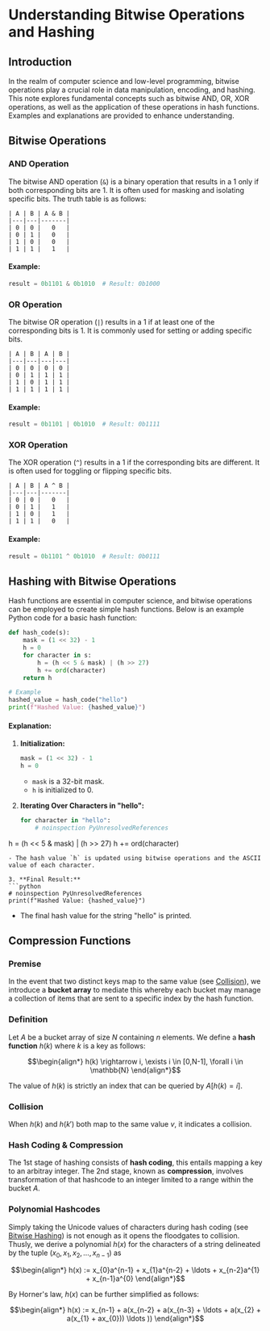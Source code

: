 
# Understanding Bitwise Operations and Hashing

## Introduction

In the realm of computer science and low-level programming, bitwise operations play a crucial role in data manipulation, encoding, and hashing. This note explores fundamental concepts such as bitwise AND, OR, XOR operations, as well as the application of these operations in hash functions. Examples and explanations are provided to enhance understanding.

## Bitwise Operations

### AND Operation

The bitwise AND operation (`&`) is a binary operation that results in a 1 only if both corresponding bits are 1. It is often used for masking and isolating specific bits. The truth table is as follows:

```plaintext
| A | B | A & B |
|---|---|-------|
| 0 | 0 |   0   |
| 0 | 1 |   0   |
| 1 | 0 |   0   |
| 1 | 1 |   1   |
```

#### Example:

```python
result = 0b1101 & 0b1010  # Result: 0b1000
```

### OR Operation

The bitwise OR operation (`|`) results in a 1 if at least one of the corresponding bits is 1. It is commonly used for setting or adding specific bits.

```plaintext
| A | B | A | B |
|---|---|---|---|
| 0 | 0 | 0 | 0 |
| 0 | 1 | 1 | 1 |
| 1 | 0 | 1 | 1 |
| 1 | 1 | 1 | 1 |
```

#### Example:

```python
result = 0b1101 | 0b1010  # Result: 0b1111
```

### XOR Operation

The XOR operation (`^`) results in a 1 if the corresponding bits are different. It is often used for toggling or flipping specific bits.

```plaintext
| A | B | A ^ B |
|---|---|-------|
| 0 | 0 |   0   |
| 0 | 1 |   1   |
| 1 | 0 |   1   |
| 1 | 1 |   0   |
```

#### Example:

```python
result = 0b1101 ^ 0b1010  # Result: 0b0111
```

## Hashing with Bitwise Operations

Hash functions are essential in computer science, and bitwise operations can be employed to create simple hash functions. Below is an example Python code for a basic hash function:

```python
def hash_code(s):
    mask = (1 << 32) - 1
    h = 0
    for character in s:
        h = (h << 5 & mask) | (h >> 27)
        h += ord(character)
    return h

# Example
hashed_value = hash_code("hello")
print(f"Hashed Value: {hashed_value}")
```

#### Explanation:

1. **Initialization:**
   ```python
   mask = (1 << 32) - 1
   h = 0
   ```
   - `mask` is a 32-bit mask.
   - `h` is initialized to 0.

2. **Iterating Over Characters in "hello":**
   ```python
   for character in "hello":
       # noinspection PyUnresolvedReferences
h = (h << 5 & mask) | (h >> 27)
       h += ord(character)
   ```
   - The hash value `h` is updated using bitwise operations and the ASCII value of each character.

3. **Final Result:**
   ```python
# noinspection PyUnresolvedReferences
   print(f"Hashed Value: {hashed_value}")
   ```
   - The final hash value for the string "hello" is printed.

## Compression Functions

### Premise
In the event that two distinct keys map to the same value (see [Collision](#collision)), 
we introduce a **bucket array** to mediate this whereby each bucket may manage a collection
of items that are sent to a specific index by the hash function.

### Definition
Let $`A`$ be a bucket array of size $`N`$ containing $`n`$ elements. 
We define a **hash function** $`h(k)`$ where $`k`$ is a key as follows:
```math
\begin{align*}
   h(k) \rightarrow i, \exists i \in [0,N-1], \forall i \in \mathbb{N}
\end{align*}
```
The value of $`h(k)`$ is strictly an index that can be queried by $`A[h(k)=i]`$.

### Collision
When $`h(k)`$ and $`h({k}')`$ both map to the same value $`v`$, it indicates a collision.

### Hash Coding & Compression
The 1st stage of hashing consists of **hash coding**, this entails mapping a key to an arbitray integer.
The 2nd stage, known as **compression**, involves transformation of that hashcode to an integer
limited to a range within the bucket $`A`$.

### Polynomial Hashcodes
Simply taking the Unicode values of characters during hash coding (see [Bitwise Hashing](#hashing-with-bitwise-operations))
is not enough as it opens the floodgates to collision. Thusly, we derive a polynomial $`h(x)`$ 
for the characters of a string delineated by the tuple $`( x_0 , x_1, x_2, \ldots, x_{n-1} )`$ as

```math
\begin{align*}
   h(x) := x_{0}a^{n-1} + x_{1}a^{n-2} + \ldots + x_{n-2}a^{1} + x_{n-1}a^{0}
\end{align*}
```

By Horner's law, $`h(x)`$ can be further simplified as follows:
```math
\begin{align*}
   h(x) := x_{n-1} + a(x_{n-2} + a(x_{n-3} + \ldots + a(x_{2} + a(x_{1} + ax_{0})) \ldots ))
\end{align*}
```
